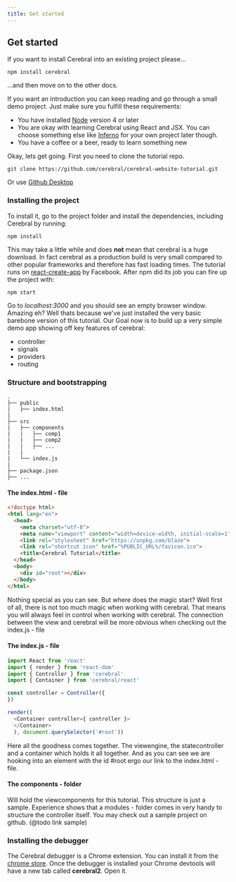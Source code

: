 ```yaml
---
title: Get started
---
```


## Get started

If you want to install Cerebral into an existing project please...

`npm install cerebral`

...and then move on to the other docs.

If you want an introduction you can keep reading and go through a small demo project. Just make sure you fulfill these requirements:

* You have installed [Node](https://nodejs.org/en/) version 4 or later
* You are okay with learning Cerebral using React and JSX. You can choose something else like [Inferno](http://infernojs.org//) for your own project later though. 
* You have a coffee or a beer, ready to learn something new

Okay, lets get going. First you need to clone the tutorial repo.

`git clone https://github.com/cerebral/cerebral-website-tutorial.git`

Or use [Github Desktop](https://desktop.github.com/)

### Installing the project
To install it, go to the project folder and install the dependencies, including Cerebral by running:

`npm install`

This may take a little while and does **not** mean that cerebral is a huge download. In fact cerebral as a production build is very small compared to other popular frameworks and therefore has fast loading times. The tutorial runs on [react-create-app](https://facebook.github.io/react/blog/2016/07/22/create-apps-with-no-configuration.html) by Facebook.
After npm did its job you can fire up the project with:

`npm start`

Go to *localhost:3000* and you should see an empty browser window.
Amazing eh? Well thats because we've just installed the very basic barebone version of this tutorial.
Our Goal now is to build up a very simple demo app showing off key features of cerebral:

- controller
- signals
- providers
- routing

### Structure and bootstrapping

```
.
├── public
|	├── index.html
|   
├── src
|	├── components
|	|	├── comp1
|	|	├── comp2
|	|	├── ...		
|	|
|	└── index.js
|
├── package.json
├── ...
```
#### The index.html - file
```html
<!doctype html>
<html lang="en">
  <head>
    <meta charset="utf-8">
    <meta name="viewport" content="width=device-width, initial-scale=1">
    <link rel="stylesheet" href="https://unpkg.com/blaze">
    <link rel="shortcut icon" href="%PUBLIC_URL%/favicon.ico">
    <title>Cerebral Tutorial</title>
  </head>
  <body>
    <div id="root"></div>
  </body>
</html>

```
Nothing special as you can see. But where does the magic start? Well first of all, there is not too much magic when working with cerebral. That means you will always feel in control when working with cerebral. The connection between the view and cerebral will be more obvious when checking out the index.js - file
#### The index.js - file
```js
import React from 'react'
import { render } from 'react-dom'
import { Controller } from 'cerebral'
import { Container } from 'cerebral/react'

const controller = Controller({
})

render((
  <Container controller={ controller }>
  </Container>
  ), document.querySelector('#root'))

```
Here all the goodness comes together. The viewengine, the statecontroller and a container which holds it all together. And as you can see we are hooking into an element with the id #root ergo our link to the index.html - file.

#### The components - folder
Will hold the viewcomponents for this tutorial. This structure is just a sample. Experience shows that a modules - folder comes in very handy to structure the controller itself. You may check out a sample project on github. (@todo link sample)


### Installing the debugger
The Cerebral debugger is a Chrome extension. You can install it from the [chrome store](https://chrome.google.com/webstore/detail/cerebral-debugger/ddefoknoniaeoikpgneklcbjlipfedbb). Once the debugger is installed your Chrome devtools will have a new tab called **cerebral2**. Open it.
